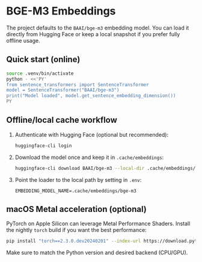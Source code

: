 # BGE-M3 Embeddings

The project defaults to the `BAAI/bge-m3` embedding model. You can load it directly from Hugging Face or keep a local snapshot if you prefer fully offline usage.

## Quick start (online)
```bash
source .venv/bin/activate
python - <<'PY'
from sentence_transformers import SentenceTransformer
model = SentenceTransformer("BAAI/bge-m3")
print("Model loaded", model.get_sentence_embedding_dimension())
PY
```

## Offline/local cache workflow
1. Authenticate with Hugging Face (optional but recommended):
   ```bash
   huggingface-cli login
   ```
2. Download the model once and keep it in `.cache/embeddings`:
   ```bash
   huggingface-cli download BAAI/bge-m3 --local-dir .cache/embeddings/bge-m3
   ```
3. Point the loader to the local path by setting in `.env`:
   ```env
   EMBEDDING_MODEL_NAME=.cache/embeddings/bge-m3
   ```

## macOS Metal acceleration (optional)
PyTorch on Apple Silicon can leverage Metal Performance Shaders. Install the nightly `torch` build if you want the best performance:
```bash
pip install "torch==2.3.0.dev20240201" --index-url https://download.pytorch.org/whl/nightly/cpu
```
Make sure to match the Python version and desired backend (CPU/GPU).
